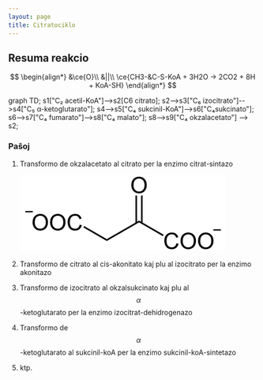 ```yaml
---
layout: page
title: Citratociklo
---
```


  <!-- servi mankantajn funkciojn depende de uzata retumilo -->
  <script src="https://polyfill.io/v3/polyfill.min.js?features=es6"></script>
  <!-- subteno por matematikaj kaj kemiaj formuloj -->
  <script id="MathJax-script" async
          src="https://cdn.jsdelivr.net/npm/mathjax@3.0.1/es5/tex-mml-chtml.js">
  </script>
  
  <!-- vd. pri baza ideo de diagramoj en md-teksto: https://www.jappoker.com/blog/2018/markdown-grammar/ -->
  <script src="https://cdn.jsdelivr.net/npm/mermaid/dist/mermaid.min.js"></script>

<!-- uzeblaj TeX-komandoj en formuloj vd.
http://docs.mathjax.org/en/latest/input/tex/macros/index.html 

speciale pri mhchem: https://docs.moodle.org/311/en/Chemistry_notation_using_mhchem
-->


## Resuma reakcio

$$
\begin{align*}
&\ce{O}\\
&||\\
\ce{CH3-&C-S-KoA + 3H2O -> 2CO2 + 8H + KoA-SH}
\end{align*}
$$

<!--
$$
\begin{array}{ccl}
\ce{O} & \ce{OH} & \ce{O}\\
|| & | & ||\\
\ce{HO-C-CH2}&\ce{-CH}&\ce{-C-OH}
\end{array}
$$
-->


<div class="mermaid">
    graph TD;
        s1["C₂ acetil-KoA"]-->s2[C6 citrato];
        s2-->s3["C₆ izocitrato"]-->s4["C₅ α-ketoglutarato"];
        s4-->s5["C₄ sukcinil-KoA"]-->s6["C₄sukcinato"];
        s6-->s7["C₄ fumarato"]-->s8["C₄ malato"];
        s8-->s9["C₄ okzalacetato"] --> s2;        
</div>


### Paŝoj



1. Transformo de okzalacetato al citrato per la enzimo citrat-sintazo

   ![okzalacetato](../assets/bld/Oxalacetat.svg)

2. Transformo de citrato al cis-akonitato kaj plu al izocitrato per la enzimo akonitazo

3. Transformo de izocitrato al okzalsukcinato kaj plu al $$\alpha$$-ketoglutarato per la enzimo izocitrat-dehidrogenazo

4. Transformo de $$\alpha$$-ketoglutarato al sukcinil-koA per la enzimo sukcinil-koA-sintetazo

5. ktp.